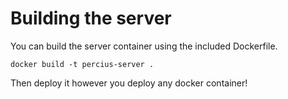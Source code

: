 # Building the server

You can build the server container using the included Dockerfile.

    docker build -t percius-server .

Then deploy it however you deploy any docker container!